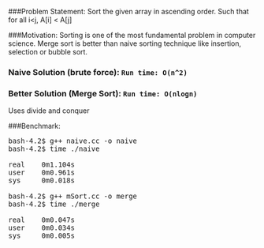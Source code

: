 ###Problem Statement:
Sort the given array in ascending order. Such that for all i<j, A[i] < A[j]

###Motivation:
Sorting is one of the most fundamental problem in computer science. Merge sort is 
better than naive sorting technique like insertion, selection or bubble sort.

### Naive Solution (brute force): `Run time: O(n^2)`


### Better Solution (Merge Sort): `Run time: O(nlogn)`

Uses divide and conquer 

###Benchmark:
<pre>
bash-4.2$ g++ naive.cc -o naive
bash-4.2$ time ./naive

real    0m1.104s
user    0m0.961s
sys     0m0.018s

bash-4.2$ g++ mSort.cc -o merge
bash-4.2$ time ./merge 

real    0m0.047s
user    0m0.034s
sys     0m0.005s
</pre>
